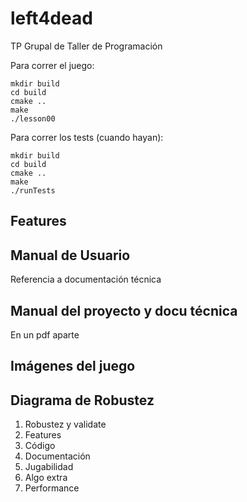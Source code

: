 # left4dead
TP Grupal de Taller de Programación

Para correr el juego:
```
mkdir build
cd build
cmake ..
make
./lesson00
```

Para correr los tests (cuando hayan):
```
mkdir build
cd build
cmake ..
make
./runTests
```
## Features

## Manual de Usuario
Referencia a documentación técnica

## Manual del proyecto y docu técnica
En un pdf aparte

## Imágenes del juego

## Diagrama de Robustez

1) Robustez y validate
2) Features
3) Código
4) Documentación
5) Jugabilidad
6) Algo extra
7) Performance
